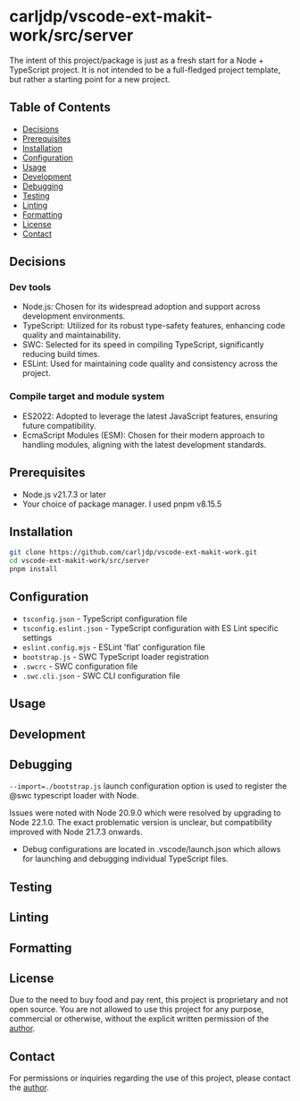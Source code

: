 # carljdp/vscode-ext-makit-work/src/server

The intent of this project/package is just as a fresh start for a Node + TypeScript project. It is not intended to be a full-fledged project template, but rather a starting point for a new project.

## Table of Contents

- [Decisions](#decisions)
- [Prerequisites](#prerequisites)
- [Installation](#installation)
- [Configuration](#configuration)
- [Usage](#usage)
- [Development](#development)
- [Debugging](#debugging)
- [Testing](#testing)
- [Linting](#linting)
- [Formatting](#formatting)
- [License](#license)
- [Contact](#contact)

## Decisions

### Dev tools

- Node.js: Chosen for its widespread adoption and support across development environments.
- TypeScript: Utilized for its robust type-safety features, enhancing code quality and maintainability.
- SWC: Selected for its speed in compiling TypeScript, significantly reducing build times.
- ESLint: Used for maintaining code quality and consistency across the project.

### Compile target and module system

- ES2022: Adopted to leverage the latest JavaScript features, ensuring future compatibility.
- EcmaScript Modules (ESM): Chosen for their modern approach to handling modules, aligning with the latest development standards.

## Prerequisites

- Node.js v21.7.3 or later
- Your choice of package manager. I used pnpm v8.15.5

## Installation

```bash
git clone https://github.com/carljdp/vscode-ext-makit-work.git
cd vscode-ext-makit-work/src/server
pnpm install
```

## Configuration

- `tsconfig.json` - TypeScript configuration file
- `tsconfig.eslint.json` - TypeScript configuration with ES Lint specific settings
- `eslint.config.mjs` - ESLint 'flat' configuration file
- `bootstrap.js` - SWC TypeScript loader registration
- `.swcrc` - SWC configuration file
- `.swc.cli.json` - SWC CLI configuration file

## Usage

<!-- ```bash
pnpm run start
``` -->

## Development

<!-- ```bash
pnpm run dev
``` -->

## Debugging

`--import=./bootstrap.js` launch configuration option is used to register the @swc typescript loader with Node. 

Issues were noted with Node 20.9.0 which were resolved by upgrading to Node 22.1.0. The exact problematic version is unclear, but compatibility improved with Node 21.7.3 onwards.

- Debug configurations are located in .vscode/launch.json which allows for launching and debugging individual TypeScript files.

## Testing

<!-- ```bash
pnpm run test
``` -->

## Linting

<!-- ```bash
pnpm run lint
``` -->

## Formatting

<!-- ```bash
pnpm run format
``` -->

## License

Due to the need to buy food and pay rent, this project is proprietary and not open source. You are not allowed to use this project for any purpose, commercial or otherwise, without the explicit written permission of the [author](https://linktr.ee/carljdp).

## Contact

For permissions or inquiries regarding the use of this project, please contact the [author](https://linktr.ee/carljdp).